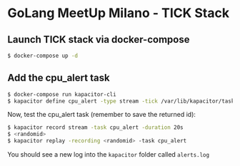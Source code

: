 # GoLang MeetUp Milano - TICK Stack

## Launch TICK stack via docker-compose
```bash
$ docker-compose up -d
```

## Add the cpu_alert task
```bash
$ docker-compose run kapacitor-cli
$ kapacitor define cpu_alert -type stream -tick /var/lib/kapacitor/tasks/cpu_alert.tick -dbrp kapacitor_example.autogen
```

Now, test the cpu_alert task (remember to save the returned id):

```bash
$ kapacitor record stream -task cpu_alert -duration 20s
$ <randomid>
$ kapacitor replay -recording <randomid> -task cpu_alert
```

You should see a new log into the `kapacitor` folder called `alerts.log`